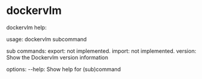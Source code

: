 # dockervlm

dockervlm help:

usage:
dockervlm subcommand

sub commands:
export: not implemented.
import: not implemented.
version: Show the Dockervlm version information

options:
--help: Show help for (sub)command
